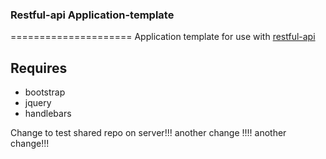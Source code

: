 ### Restful-api Application-template
=====================
Application template for use with [restful-api](https://github.com/ouinformatics/restful-api)

## Requires 
* bootstrap
* jquery
* handlebars

Change to test shared repo on server!!! another change !!!! another change!!!
